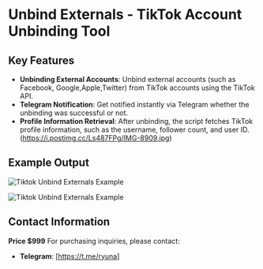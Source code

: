 # Unbind Externals - TikTok Account Unbinding Tool

## Key Features

- **Unbinding External Accounts**: Unbind external accounts (such as Facebook, Google,Apple,Twitter) from TikTok accounts using the TikTok API.
- **Telegram Notification**: Get notified instantly via Telegram whether the unbinding was successful or not.
- **Profile Information Retrieval**: After unbinding, the script fetches TikTok profile information, such as the username, follower count, and user ID.
(https://i.postimg.cc/Ls487FPg/IMG-8909.jpg)

## Example Output
![Tiktok Unbind Externals Example]([https://i.postimg.cc/Ls487FPg/IMG-8909.jpg])

![Tiktok Unbind Externals Example]([https://i.postimg.cc/4NGnrzsB/IMG-8912.png])

## Contact Information

**Price $999**
For purchasing inquiries, please contact:
- **Telegram**: [https://t.me/ryuna]
